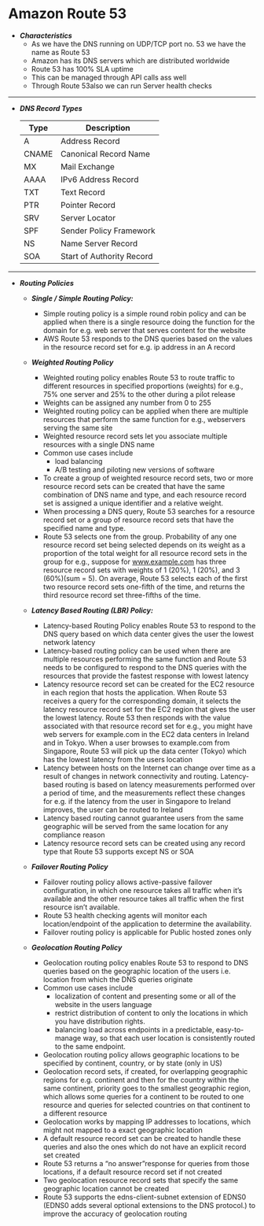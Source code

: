 # Amazon Route 53

- ***Characteristics***
	- As we have the DNS running on UDP/TCP port no. 53 we have the name as Route 53
	- Amazon has its DNS servers which are distributed worldwide
	- Route 53 has 100% SLA uptime
	- This can be managed through API calls ass well
	- Through Route 53also we can run Server health checks

---

- ***DNS Record Types***

	Type | Description
	-----|------------
	A | Address Record
	CNAME | Canonical Record Name
	MX | Mail Exchange
	AAAA | IPv6 Address Record 
	TXT | Text Record
	PTR | Pointer Record
	SRV | Server Locator
	SPF | Sender Policy Framework
	NS | Name Server Record
	SOA | Start of Authority Record

---

- ***Routing Policies***

	- ***Single / Simple Routing Policy:***
		- Simple routing policy is a simple round robin policy and can be applied when there is a single resource doing the function for the domain for e.g. web server that serves content for the website
		- AWS Route 53 responds to the DNS queries based on the values in the resource record set for e.g. ip address in an A record

	- ***Weighted Routing Policy***
		- Weighted routing policy enables Route 53 to route traffic to different resources in specified proportions (weights) for e.g., 75% one server and 25% to the other during a pilot release
		- Weights can be assigned any number from 0 to 255
		- Weighted routing policy can be applied when there are multiple resources that perform the same function for e.g., webservers serving the same site
		- Weighted resource record sets let you associate multiple resources with a single DNS name
		- Common use cases include
			- load balancing
			- A/B testing and piloting new versions of software
		- To create a group of weighted resource record sets, two or more resource record sets can be created that have the same combination of DNS name and type, and each resource record set is assigned a unique identifier and a relative weight.
		- When processing a DNS query, Route 53 searches for a resource record set or a group of resource record sets that have the specified name and type.
		- Route 53 selects one from the group. Probability of any one resource record set being selected depends on its weight as a proportion of the total weight for all resource record sets in the group for e.g., suppose for www.example.com has three resource record sets with weights of 1 (20%), 1 (20%), and 3 (60%)(sum = 5). On average, Route 53 selects each of the first two resource record sets one-fifth of the time, and returns the third resource record set three-fifths of the time.

	- ***Latency Based Routing (LBR) Policy:***
		- Latency-based Routing Policy enables Route 53 to respond to the DNS query based on which data center gives the user the lowest network latency
		- Latency-based routing policy can be used when there are multiple resources performing the same function and Route 53 needs to be configured to respond to the DNS queries with the resources that provide the fastest response with lowest latency
		- Latency resource record set can be created for the EC2 resource in each region that hosts the application. When Route 53 receives a query for the corresponding domain, it selects the latency resource record set for the EC2 region that gives the user the lowest latency. Route 53 then responds with the value associated with that resource record set for e.g., you might have web servers for example.com in the EC2 data centers in Ireland and in Tokyo. When a user browses to example.com from Singapore, Route 53 will pick up the data center (Tokyo) which has the lowest latency from the users location
		- Latency between hosts on the Internet can change over time as a result of changes in network connectivity and routing. Latency-based routing is based on latency measurements performed over a period of time, and the measurements reflect these changes for e.g. if the latency from the user in Singapore to Ireland improves, the user can be routed to Ireland
		- Latency based routing cannot guarantee users from the same geographic will be served from the same location for any compliance reason
		- Latency resource record sets can be created using any record type that Route 53 supports except NS or SOA

	- ***Failover Routing Policy***
		- Failover routing policy allows active-passive failover configuration, in which one resource takes all traffic when it’s available and the other resource takes all traffic when the first resource isn’t available.
		- Route 53 health checking agents will monitor each location/endpoint of the application to determine the availability.
		- Failover routing policy is applicable for Public hosted zones only

	- ***Geolocation Routing Policy***
		- Geolocation routing policy enables Route 53 to respond to DNS queries based on the geographic location of the users i.e. location from which the DNS queries originate
		- Common use cases include
			- localization of content and presenting some or all of the website in the users language
			- restrict distribution of content to only the locations in which you have distribution rights.
			- balancing load across endpoints in a predictable, easy-to-manage way, so that each user location is consistently routed to the same endpoint.
		- Geolocation routing policy allows geographic locations to be specified by continent, country, or by state (only in US)
		- Geolocation record sets, if created, for overlapping geographic regions for e.g. continent and then for the country within the same continent, priority goes to the smallest geographic region, which allows some queries for a continent to be routed to one resource and queries for selected countries on that continent to a different resource
		- Geolocation works by mapping IP addresses to locations, which might not mapped to a exact geographic location
		- A default resource record set can be created to handle these queries and also the ones which do not have an explicit record set created
		- Route 53 returns a “no answer”response for queries from those locations, if a default resource record set if not created
		- Two geolocation resource record sets that specify the same geographic location cannot be created
		- Route 53 supports the edns-client-subnet extension of EDNS0 (EDNS0 adds several optional extensions to the DNS protocol.) to improve the accuracy of geolocation routing
